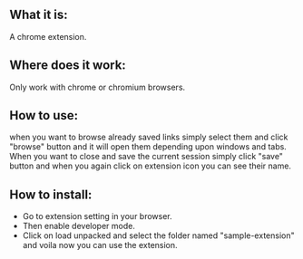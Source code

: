 ## What it is:
  A chrome extension. 
  
## Where does it work:
  Only work with chrome or chromium browsers.

## How to use:
when you want to browse already saved links simply select them and click "browse" button and it will open them depending upon windows and tabs. When you want to close and save   the current session simply click "save" button and when you again click on extension icon you can see their name.

## How to install:<br/>
  - Go to extension setting in your browser.<br/>
  - Then enable developer mode.<br/>
  - Click on load unpacked and select the folder named "sample-extension" and voila now you can use the extension.
